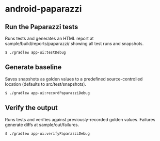 # android-paparazzi


## Run the Paparazzi tests
Runs tests and generates an HTML report at sample/build/reports/paparazzi/ showing all test runs and snapshots.

`$ ./gradlew app-ui:testDebug`

## Generate baseline
Saves snapshots as golden values to a predefined source-controlled location (defaults to src/test/snapshots).

`$ ./gradlew app-ui:recordPaparazziDebug`

## Verify the output
Runs tests and verifies against previously-recorded golden values. Failures generate diffs at sample/out/failures.

`$ ./gradlew app-ui:verifyPaparazziDebug`
